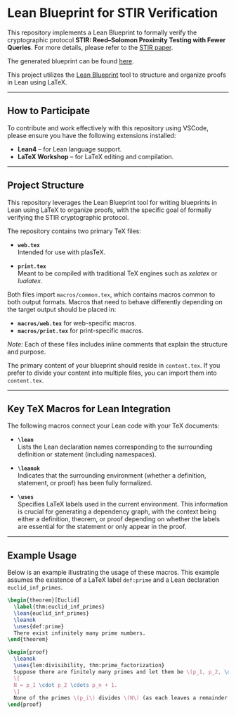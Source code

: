 # Lean Blueprint for STIR Verification

This repository implements a Lean Blueprint to formally verify the cryptographic protocol **STIR: Reed–Solomon Proximity Testing with Fewer Queries**. For more details, please refer to the [STIR paper](https://eprint.iacr.org/2024/390).

The generated blueprint can be found [here](https://leastauthority.github.io/STIR/).

This project utilizes the [Lean Blueprint](https://github.com/PatrickMassot/leanblueprint) tool to structure and organize proofs in Lean using LaTeX.

---

## How to Participate

To contribute and work effectively with this repository using VSCode, please ensure you have the following extensions installed:

- **Lean4** – for Lean language support.
- **LaTeX Workshop** – for LaTeX editing and compilation.

---

## Project Structure

This repository leverages the Lean Blueprint tool for writing blueprints in Lean using LaTeX to organize proofs, with the specific goal of formally verifying the STIR cryptographic protocol.

The repository contains two primary TeX files:

- **`web.tex`**  
  Intended for use with plasTeX.

- **`print.tex`**  
  Meant to be compiled with traditional TeX engines such as *xelatex* or *lualatex*.

Both files import `macros/common.tex`, which contains macros common to both output formats. Macros that need to behave differently depending on the target output should be placed in:

- **`macros/web.tex`** for web-specific macros.
- **`macros/print.tex`** for print-specific macros.

*Note:* Each of these files includes inline comments that explain the structure and purpose.

The primary content of your blueprint should reside in `content.tex`. If you prefer to divide your content into multiple files, you can import them into `content.tex`.

---

## Key TeX Macros for Lean Integration

The following macros connect your Lean code with your TeX documents:

- **`\lean`**  
  Lists the Lean declaration names corresponding to the surrounding definition or statement (including namespaces).

- **`\leanok`**  
  Indicates that the surrounding environment (whether a definition, statement, or proof) has been fully formalized.

- **`\uses`**  
  Specifies LaTeX labels used in the current environment. This information is crucial for generating a dependency graph, with the context being either a definition, theorem, or proof depending on whether the labels are essential for the statement or only appear in the proof.

---

## Example Usage

Below is an example illustrating the usage of these macros. This example assumes the existence of a LaTeX label `def:prime` and a Lean declaration `euclid_inf_primes`.

```latex
\begin{theorem}[Euclid]
  \label{thm:euclid_inf_primes}
  \lean{euclid_inf_primes}
  \leanok
  \uses{def:prime}
  There exist infinitely many prime numbers.
\end{theorem}

\begin{proof}
  \leanok
  \uses{lem:divisibility, thm:prime_factorization}
  Suppose there are finitely many primes and let them be \(p_1, p_2, \dots, p_n\). Consider the number
  \[
  N = p_1 \cdot p_2 \cdots p_n + 1.
  \]
  None of the primes \(p_i\) divides \(N\) (as each leaves a remainder of 1), which leads to a contradiction. Thus, there must be infinitely many primes.
\end{proof}

